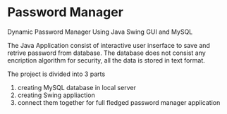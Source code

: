 # Password Manager
Dynamic Password Manager Using Java Swing GUI and MySQL

The Java Application consist of interactive user inserface to save and retrive password from database.
The database does not consist any encription algorithm for security, all the data is stored in text format.

The project is divided into 3 parts 
  1. creating MySQL database in local server
  2. creating Swing appliaction
  3. connect them together for full fledged password manager application

